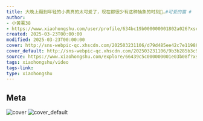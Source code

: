 ```yaml
---
title: 大晚上翻到年轻的小黄真的太可爱了，现在都很少有这种抽象的时刻🚬…#可爱的猫 #
author:
- 小黄薯38
- https://www.xiaohongshu.com/user/profile/634bc19b000000001802a026?xsec_token=undefined
created: 2025-03-23T00:00:00
modified: 2025-03-23T00:00:00
cover: http://sns-webpic-qc.xhscdn.com/202503231106/d79d485ee42c7e11988a7780a093b07f/1040g2sg312pn2j9thm705oqbo6dm581622q84v0!nc_n_webp_prv_1
cover_default: http://sns-webpic-qc.xhscdn.com/202503231106/9b3b285b3c931658213e7f5dc2573104/1040g2sg312pn2j9thm705oqbo6dm581622q84v0!nc_n_webp_mw_1
source: https://www.xiaohongshu.com/explore/66439c5c000000001e03b08f?xsec_token=ABVj-_xezA66OP2XmCR7ctnkmONk982-_zl81QdxtwYF0=
tags: xiaohongshu/video
tags-link:
type: xiaohongshu
---
```


## Meta

![cover](http://sns-webpic-qc.xhscdn.com/202503231106/d79d485ee42c7e11988a7780a093b07f/1040g2sg312pn2j9thm705oqbo6dm581622q84v0!nc_n_webp_prv_1)
![cover_default](http://sns-webpic-qc.xhscdn.com/202503231106/9b3b285b3c931658213e7f5dc2573104/1040g2sg312pn2j9thm705oqbo6dm581622q84v0!nc_n_webp_mw_1)
